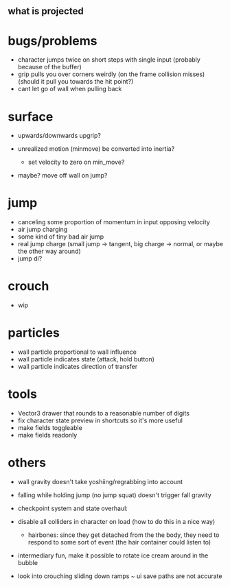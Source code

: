 what is projected
---

# bugs/problems
- character jumps twice on short steps with single input (probably because of the buffer)
- grip pulls you over corners weirdly (on the frame collision misses) (should it pull you towards the hit point?)
- cant let go of wall when pulling back

# surface
- upwards/downwards upgrip?

- unrealized motion (minmove) be converted into inertia?
  - set velocity to zero on min_move?

- maybe? move off wall on jump?

# jump

- canceling some proportion of momentum in input opposing velocity
- air jump charging
- some kind of tiny bad air jump
- real jump charge (small jump -> tangent, big charge -> normal, or maybe the other way around)
- jump di?

# crouch

- wip

# particles

- wall particle proportional to wall influence
- wall particle indicates state (attack, hold button)
- wall particle indicates direction of transfer

# tools

- Vector3 drawer that rounds to a reasonable number of digits
- fix character state preview in shortcuts so it's more useful
- make fields toggleable
- make fields readonly

# others

- wall gravity doesn't take yoshiing/regrabbing into account
- falling while holding jump (no jump squat) doesn't trigger fall gravity

- checkpoint system and state overhaul:
- disable all colliders in character on load (how to do this in a nice way)
  - hairbones: since they get detached from the the body, they need to respond to some sort of event (the hair container could listen to)
- intermediary fun, make it possible to rotate ice cream around in the bubble

- look into crouching sliding down ramps
~ ui save paths are not accurate